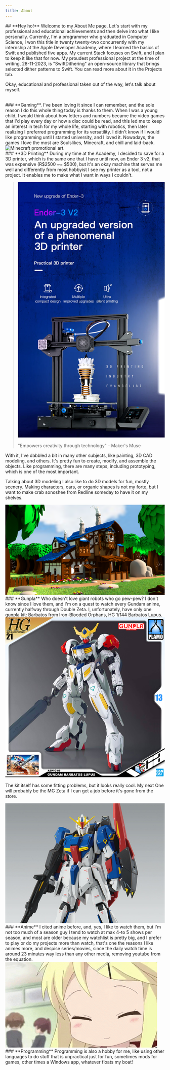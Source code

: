 ```yaml
---
title: About
---
```

<style>
	h3{
		color: #FF7A00;
	}

	strong{
		color: #FF7A00;
	}




</style>


<div class="container justify-content-center mt-5 w-75 text-sm text-start fs-5 lh-base" markdown = "1">
## **Hey ho!** 
Welcome to my About Me page,  
Let's start with my professional and educational achievements and then delve into what I like personally. Currently, I'm a programmer who graduated in Computer Science, I won this title in twenty twenty-two concurrently with my internship at the Apple Developer Academy, where I learned the basics of Swift and published five apps. My current Stack focuses on Swift, and I plan to keep it like that for now. My proudest professional project at the time of writing, 28-11-2023, is "SwiftDithering" an open-source library that brings selected dither patterns to Swift. You can read more about it in the Projects tab.

Okay, educational and professional taken out of the way, let's talk about myself.

<br>
### **Gaming**.  
I've been loving it since I can remember, and the sole reason I do this whole thing today is thanks to them.
 When I was a young child, I would think about how letters and numbers became the video games that I'd play every day or how a disc could be read, and this led me to keep an interest in tech for my whole life, starting with robotics, then later realizing I preferred programming for its versatility.
I didn't know if I  would like programming until I started university, and I loved it. Nowadays, the games I love the most are Soulslikes, Minecraft, and chill and laid-back.  

<img  class= "img-fluid w-50 d-block mx-auto py-2" alt="Minecraft promotional art." title= "Minecraft promotional art." src="assets/images/Minecraft.avif" />

  
<br>
### **3D Printing**
During my time at the Academy, I decided to save for a 3D printer, which is the same one that I have until now, an Ender 3 v2, that was expensive (R$2500 ~= $500), but it's an okay machine that serves me well and differently from most hobbyist I see my printer as a tool, not a project. It enables me to make what I want in ways I couldn't.  


<blockquote class= "px-5 py-4 fs-6 text text-center orange-font-color fw-bolder" markdowm="1">
	<img  class= "img-fluid w-25 d-block mx-auto py-2" alt="Ender 3 v2 promo photo." title= "Ender 3 v2 promo photo." src="assets/images/Ender3V2.webp" />	

 "Empowers creativity through technology" - Maker's Muse 
</blockquote>  


With it, I've dabbled a bit in many other subjects, like painting, 3D CAD modeling, and others. It's pretty fun to create, modify, and assemble the objects. Like programming, there are many steps, including prototyping, which is one of the most important.

Talking about 3D modeling
I also like to do 3D models for fun, mostly scenery. Making characters, cars, or organic shapes is not my forte, but I want to make crab sonoshee from Redline someday to have it on my shelves.

<img  class= "img-fluid w-50 d-block mx-auto py-2" alt="White fantasy house with blue roof inside a lush forest." title= "White fantasy house with blue roof inside a lush forest." src="assets/images/FantasyHouse.png" />

<br>
### **Gunpla**
Who doesn't love giant robots who go pew-pew? I don't know since I love them, and I'm on a quest to watch every Gundam anime, currently halfway through Double Zeta.
I, unfortunately, have only one gunpla kit: Barbatos from Iron-Blooded Orphans, HG 1/144 Barbatos Lupus.

<img  class= "img-fluid w-25 d-block mx-auto py-2" alt="Bandai promotional flyer for Barbatos Gundam kit." title= "Bandai promotional flyer for Barbatos Gundam kit." src="assets/images/Barbatos.jpg" />  

The kit itself has some fitting problems, but it looks really cool. My next One will probably be the MG Zeta if I can get a job before it's gone from the store.  

<img  class= "img-fluid w-25 d-block mx-auto py-2" alt="Bandai promotional flyer for Zeta Gundam kit." title= "Bandai promotional close up flyer for Zeta Gundam kit." src="assets/images/zeta.jpg" />  
<br>
### **Anime**
I cited anime before, and, yes, I like to watch them, but I'm not too much of a season guy I tend to watch at max 4-to 5 shows per season, and most are older because my watchlist is pretty big, and I prefer to play or do my projects more than watch, that's one the reasons I like animes more, and despise series/movies, since the daily watch time is around 23 minutes way less than any other media, removing youtube from the equation.  

<img  class= "img-fluid w-25 d-block mx-auto py-2" alt="The meme Ayaya, an girl saing ayaya, as a gif" title= "The meme Ayaya, an girl saing ayaya, as a gif" src="assets/images/Ayaya.gif" />

<br>
### **Programming**
Programming is also a hobby for me, like using other languages to do stuff that is unpractical just for fun, sometimes mods for games, other times a Windows app, whatever floats my boat!  

<br>

</div>





